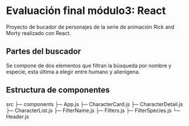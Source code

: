 # Evaluación final módulo3: React

Proyecto de bucador de personajes de la serie de animación Rick and Morty realizado con React.

## Partes del buscador

Se compone de dos elementos que filtran la búsqueda por nombre y especie, esta última a elegir entre humano y alienigena.

## Estructura de componentes

src
├─ components
├─ App.js
├─ CharacterCard.js
├─ CharacterDetail.js
├─ CharacterList.js
├─ FilterName.js
├─ Filters.js
├─ FilterSpecies.js
└─ Header.js
